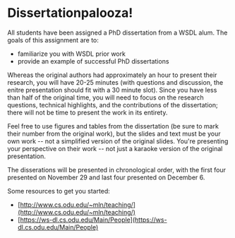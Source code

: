 # Dissertationpalooza!

All students have been assigned a PhD dissertation from a WSDL alum.  The goals 
of this assignment are to:

* familiarize you with WSDL prior work
* provide an example of successful PhD dissertations

Whereas the original authors had approximately an hour to present their 
research, you will have 20-25 minutes (with questions and discussion,
the enitre presentation should fit with a 30 minute slot).  Since you 
have less than half of the original time, you will need to focus on 
the research questions, technical highlights, and the contributions 
of the dissertation; there will not be time to present the work in its 
entirety.  

Feel free to use figures and tables from the dissertation (be sure to 
mark their number from the original work), but the slides and text 
must be your own work -- not a simplified version of the original
slides.  You're presenting your perspective on their work -- not 
just a karaoke version of the original presentation.

The disserations will be presented in chronological order, with the first 
four presented on November 29 and last four presented on December 6.

Some resources to get you started:

* [http://www.cs.odu.edu/~mln/teaching/](http://www.cs.odu.edu/~mln/teaching/)
* [https://ws-dl.cs.odu.edu/Main/People](https://ws-dl.cs.odu.edu/Main/People)


